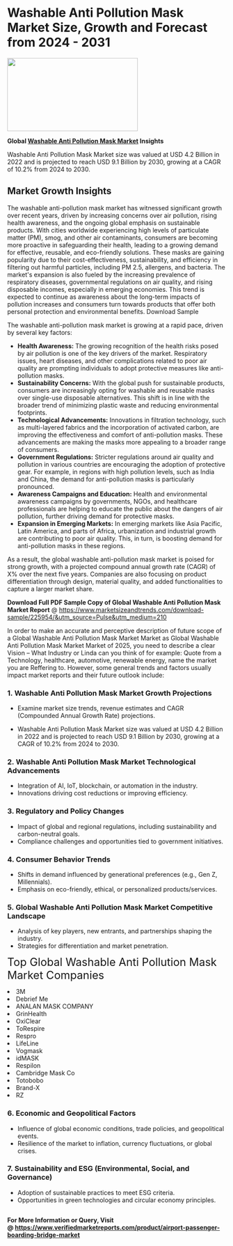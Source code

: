 <H1>Washable Anti Pollution Mask Market Size, Growth and Forecast from 2024 - 2031</H1><img class="aligncenter size-medium wp-image-584254" src="https://thirdeyenews.in/wp-content/uploads/2024/09/Global-Market-Research-300x168.jpeg" alt="" width="300" height="168" /><p><strong>Global&nbsp;<a href="https://www.marketsizeandtrends.com/download-sample/225954/&amp;utm_source=Pulse&amp;utm_medium=210">Washable Anti Pollution Mask Market</a> Insights</strong></p><p>Washable Anti Pollution Mask Market size was valued at USD 4.2 Billion in 2022 and is projected to reach USD 9.1 Billion by 2030, growing at a CAGR of 10.2% from 2024 to 2030.</p><p><h2>Market Growth Insights</h2> The washable anti-pollution mask market has witnessed significant growth over recent years, driven by increasing concerns over air pollution, rising health awareness, and the ongoing global emphasis on sustainable products. With cities worldwide experiencing high levels of particulate matter (PM), smog, and other air contaminants, consumers are becoming more proactive in safeguarding their health, leading to a growing demand for effective, reusable, and eco-friendly solutions. These masks are gaining popularity due to their cost-effectiveness, sustainability, and efficiency in filtering out harmful particles, including PM 2.5, allergens, and bacteria. The market's expansion is also fueled by the increasing prevalence of respiratory diseases, governmental regulations on air quality, and rising disposable incomes, especially in emerging economies. This trend is expected to continue as awareness about the long-term impacts of pollution increases and consumers turn towards products that offer both personal protection and environmental benefits. Download Sample <p>The washable anti-pollution mask market is growing at a rapid pace, driven by several key factors:</p> <ul> <li><strong>Health Awareness:</strong> The growing recognition of the health risks posed by air pollution is one of the key drivers of the market. Respiratory issues, heart diseases, and other complications related to poor air quality are prompting individuals to adopt protective measures like anti-pollution masks.</li> <li><strong>Sustainability Concerns:</strong> With the global push for sustainable products, consumers are increasingly opting for washable and reusable masks over single-use disposable alternatives. This shift is in line with the broader trend of minimizing plastic waste and reducing environmental footprints.</li> <li><strong>Technological Advancements:</strong> Innovations in filtration technology, such as multi-layered fabrics and the incorporation of activated carbon, are improving the effectiveness and comfort of anti-pollution masks. These advancements are making the masks more appealing to a broader range of consumers.</li> <li><strong>Government Regulations:</strong> Stricter regulations around air quality and pollution in various countries are encouraging the adoption of protective gear. For example, in regions with high pollution levels, such as India and China, the demand for anti-pollution masks is particularly pronounced.</li> <li><strong>Awareness Campaigns and Education:</strong> Health and environmental awareness campaigns by governments, NGOs, and healthcare professionals are helping to educate the public about the dangers of air pollution, further driving demand for protective masks.</li> <li><strong>Expansion in Emerging Markets:</strong> In emerging markets like Asia Pacific, Latin America, and parts of Africa, urbanization and industrial growth are contributing to poor air quality. This, in turn, is boosting demand for anti-pollution masks in these regions.</li> </ul> <p>As a result, the global washable anti-pollution mask market is poised for strong growth, with a projected compound annual growth rate (CAGR) of X% over the next five years. Companies are also focusing on product differentiation through design, material quality, and added functionalities to capture a larger market share.</p> </p><p><span class=""><strong>Download Full PDF Sample Copy of Global Washable Anti Pollution Mask Market Report</strong> @ <a href="https://www.marketsizeandtrends.com/download-sample/225954/&amp;utm_source=Pulse&amp;utm_medium=210" target="_blank">https://www.marketsizeandtrends.com/download-sample/225954/&amp;utm_source=Pulse&amp;utm_medium=210</a></span></p><p>In order to make an accurate and perceptive description of future scope of a Global&nbsp;Washable Anti Pollution Mask Market Market as Global&nbsp;Washable Anti Pollution Mask Market Market of 2025, you need to describe a clear Vision &ndash; What Industry or Linda can you think of for example: Quote from a Technology, healthcare, automotive, renewable energy, name the market you are Reffering to. However, some general trends and factors usually impact market reports and their future outlook include:</p><h3>1.&nbsp;<strong>Washable Anti Pollution Mask Market Growth Projections</strong></h3><ul><li>Examine market size trends, revenue estimates and CAGR (Compounded Annual Growth Rate) projections.</li><li><p>Washable Anti Pollution Mask Market size was valued at USD 4.2 Billion in 2022 and is projected to reach USD 9.1 Billion by 2030, growing at a CAGR of 10.2% from 2024 to 2030.</p></li></ul><h3>2.&nbsp;<strong>Washable Anti Pollution Mask Market Technological Advancements</strong></h3><ul><li>Integration of AI, IoT, blockchain, or automation in the industry.</li><li>Innovations driving cost reductions or improving efficiency.</li></ul><h3>3.&nbsp;<strong>Regulatory and Policy Changes</strong></h3><ul><li>Impact of global and regional regulations, including sustainability and carbon-neutral goals.</li><li>Compliance challenges and opportunities tied to government initiatives.</li></ul><h3>4.&nbsp;<strong>Consumer Behavior Trends</strong></h3><ul><li>Shifts in demand influenced by generational preferences (e.g., Gen Z, Millennials).</li><li>Emphasis on eco-friendly, ethical, or personalized products/services.</li></ul><h3>5.&nbsp;<strong>Global Washable Anti Pollution Mask Market Competitive Landscape</strong></h3><ul><li>Analysis of key players, new entrants, and partnerships shaping the industry.</li><li>Strategies for differentiation and market penetration.</li></ul><p data-pm-slice="1 1 []"><span style="color: inherit; font-family: inherit; font-size: 25px;">Top Global Washable Anti Pollution Mask Market Companies</span></p><div class="" data-test-id=""><p><li>3M</li><li> Debrief Me</li><li> ANALAN MASK COMPANY</li><li> GrinHealth</li><li> OxiClear</li><li> ToRespire</li><li> Respro</li><li> LifeLine</li><li> Vogmask</li><li> idMASK</li><li> Respilon</li><li> Cambridge Mask Co</li><li> Totobobo</li><li> Brand-X</li><li> RZ</li></p></div><h3>6.&nbsp;<strong>Economic and Geopolitical Factors</strong></h3><ul><li>Influence of global economic conditions, trade policies, and geopolitical events.</li><li>Resilience of the market to inflation, currency fluctuations, or global crises.</li></ul><h3>7.&nbsp;<strong>Sustainability and ESG (Environmental, Social, and Governance)</strong></h3><ul><li>Adoption of sustainable practices to meet ESG criteria.</li><li>Opportunities in green technologies and circular economy principles.</li></ul><h2><strong style="font-size: 14px;">For More Information or Query, Visit @&nbsp;</strong><a style="background-color: #ffffff; font-size: 14px;" href="https://www.marketsizeandtrends.com/report/washable-anti-pollution-mask-market/" target="_blank">https://www.verifiedmarketreports.com/product/airport-passenger-boarding-bridge-market</a></h2>
